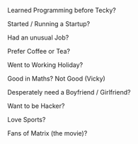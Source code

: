 Learned Programming before Tecky?

Started / Running a Startup?

Had an unusual Job?

Prefer Coffee or Tea?

Went to Working Holiday? 

Good in Maths? Not Good (Vicky)

Desperately need a Boyfriend / Girlfriend?

Want to be Hacker?

Love Sports?

Fans of Matrix (the movie)?